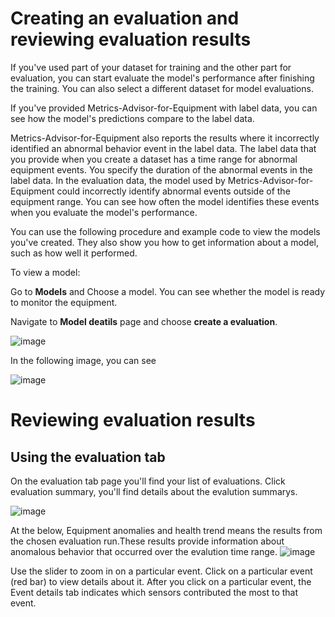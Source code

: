 # Creating an evaluation and reviewing evaluation results

If you've used part of your dataset for training and the other part for evaluation, you can start evaluate the model's performance after finishing the training. You can also select a different dataset for model evaluations.

If you've provided Metrics-Advisor-for-Equipment with label data, you can see how the model's predictions compare to the label data. 

Metrics-Advisor-for-Equipment also reports the results where it incorrectly identified an abnormal behavior event in the label data. The label data that you provide when you create a dataset has a time range for abnormal equipment events. You specify the duration of the abnormal events in the label data. In the evaluation data, the model used by Metrics-Advisor-for-Equipment could incorrectly identify abnormal events outside of the equipment range. You can see how often the model identifies these events when you evaluate the model's performance.

You can use the following procedure and example code to view the models you've created. They also show you how to get information about a model, such as how well it performed.

To view a model:

Go to **Models** and Choose a model. You can see whether the model is ready to monitor the equipment.

Navigate to **Model deatils** page and choose **create a evaluation**.

![image](https://user-images.githubusercontent.com/36343326/175050952-b3a5036e-2a48-48f2-92e1-070d54d8e886.png)


In the following image, you can see 

![image](https://user-images.githubusercontent.com/36343326/175051021-6633e3fd-61af-45b1-bcb3-f3c645efa388.png)


# Reviewing evaluation results

## Using the evaluation tab

On the evaluation tab page you'll find your list of evaluations. 
Click evaluation summary, you'll find details about the evalution summarys.

![image](https://user-images.githubusercontent.com/36343326/175233341-e8eda33b-84e8-4e1a-8440-a635cacde7fd.png)

At the below, Equipment anomalies and health trend means the results from the chosen evaluation run.These results provide information about anomalous behavior that occurred over the evalution time range.
![image](https://user-images.githubusercontent.com/36343326/175233779-f04dbc0c-b49a-40ff-a49b-b057552ece29.png)

Use the slider to zoom in on a particular event.
Click on a particular event (red bar) to view details about it.
After you click on a particular event, the Event details tab indicates which sensors contributed the most to that event.
